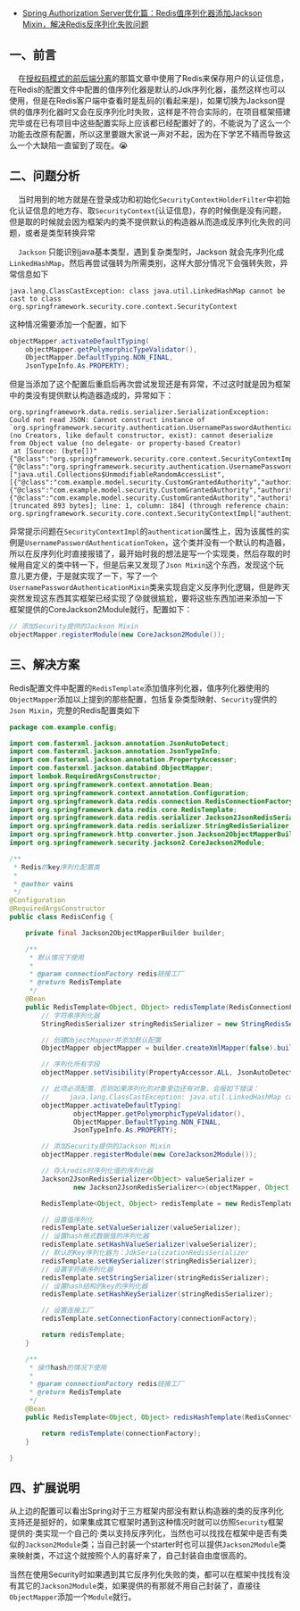 - [Spring Authorization Server优化篇：Redis值序列化器添加Jackson Mixin，解决Redis反序列化失败问题](https://juejin.cn/post/7281849496983076879)

## 一、前言
    在[授权码模式的前后端分离](https://juejin.cn/post/7254096495184134181)的那篇文章中使用了Redis来保存用户的认证信息，在Redis的配置文件中配置的值序列化器是默认的Jdk序列化器，虽然这样也可以使用，但是在Redis客户端中查看时是乱码的(看起来是)，如果切换为Jackson提供的值序列化器时又会在反序列化时失败，这样是不符合实际的，在项目框架搭建完毕或在已有项目中这些配置实际上应该都已经配置好了的，不能说为了这么一个功能去改原有配置，所以这里要跟大家说一声对不起，因为在下学艺不精而导致这么一个大缺陷一直留到了现在。😭

## 二、问题分析
    当时用到的地方就是在登录成功和初始化`SecurityContextHolderFilter`中初始化认证信息的地方存、取`SecurityContext`(认证信息)，存的时候倒是没有问题，但是取的时候就会因为框架内的类不提供默认的构造器从而造成反序列化失败的问题，或者是类型转换异常

    `Jackson` 只能识别java基本类型，遇到复杂类型时，Jackson 就会先序列化成 `LinkedHashMap`，然后再尝试强转为所需类别，这样大部分情况下会强转失败，异常信息如下
```shell
java.lang.ClassCastException: class java.util.LinkedHashMap cannot be cast to class org.springframework.security.core.context.SecurityContext
```

这种情况需要添加一个配置，如下
```java
objectMapper.activateDefaultTyping(  
    objectMapper.getPolymorphicTypeValidator(),  
    ObjectMapper.DefaultTyping.NON_FINAL,  
    JsonTypeInfo.As.PROPERTY);
```

但是当添加了这个配置后重启后再次尝试发现还是有异常，不过这时就是因为框架中的类没有提供默认构造器造成的，异常如下：
```shell
org.springframework.data.redis.serializer.SerializationException: Could not read JSON: Cannot construct instance of `org.springframework.security.authentication.UsernamePasswordAuthenticationToken` (no Creators, like default constructor, exist): cannot deserialize from Object value (no delegate- or property-based Creator)
 at [Source: (byte[])"{"@class":"org.springframework.security.core.context.SecurityContextImpl","authentication":{"@class":"org.springframework.security.authentication.UsernamePasswordAuthenticationToken","authorities":["java.util.Collections$UnmodifiableRandomAccessList",[{"@class":"com.example.model.security.CustomGrantedAuthority","authority":"system"},{"@class":"com.example.model.security.CustomGrantedAuthority","authority":"app"},{"@class":"com.example.model.security.CustomGrantedAuthority","authority":"web"}]],"[truncated 893 bytes]; line: 1, column: 184] (through reference chain: org.springframework.security.core.context.SecurityContextImpl["authentication"])
```

异常提示问题在`SecurityContextImpl`的`authentication`属性上，因为该属性的实例是`UsernamePasswordAuthenticationToken`，这个类并没有一个默认的构造器，所以在反序列化时直接报错了，最开始时我的想法是写一个实现类，然后存取的时候用自定义的类中转一下，但是后来又发现了`Json Mixin`这个东西，发现这个玩意儿更方便，于是就实现了一下，写了一个`UsernamePasswordAuthenticationMixin`类来实现自定义反序列化逻辑，但是昨天突然发现这东西其实框架已经实现了😰就很尴尬，要将这些东西加进来添加一下框架提供的CoreJackson2Module就行，配置如下：
```java
// 添加Security提供的Jackson Mixin  
objectMapper.registerModule(new CoreJackson2Module());
```

## 三、解决方案
Redis配置文件中配置的`RedisTemplate`添加值序列化器，值序列化器使用的`ObjectMapper`添加以上提到的那些配置，包括复杂类型映射、`Security`提供的`Json Mixin`，完整的Redis配置类如下
```java
package com.example.config;

import com.fasterxml.jackson.annotation.JsonAutoDetect;
import com.fasterxml.jackson.annotation.JsonTypeInfo;
import com.fasterxml.jackson.annotation.PropertyAccessor;
import com.fasterxml.jackson.databind.ObjectMapper;
import lombok.RequiredArgsConstructor;
import org.springframework.context.annotation.Bean;
import org.springframework.context.annotation.Configuration;
import org.springframework.data.redis.connection.RedisConnectionFactory;
import org.springframework.data.redis.core.RedisTemplate;
import org.springframework.data.redis.serializer.Jackson2JsonRedisSerializer;
import org.springframework.data.redis.serializer.StringRedisSerializer;
import org.springframework.http.converter.json.Jackson2ObjectMapperBuilder;
import org.springframework.security.jackson2.CoreJackson2Module;

/**
 * Redis的key序列化配置类
 *
 * @author vains
 */
@Configuration
@RequiredArgsConstructor
public class RedisConfig {

    private final Jackson2ObjectMapperBuilder builder;

    /**
     * 默认情况下使用
     *
     * @param connectionFactory redis链接工厂
     * @return RedisTemplate
     */
    @Bean
    public RedisTemplate<Object, Object> redisTemplate(RedisConnectionFactory connectionFactory) {
        // 字符串序列化器
        StringRedisSerializer stringRedisSerializer = new StringRedisSerializer();

        // 创建ObjectMapper并添加默认配置
        ObjectMapper objectMapper = builder.createXmlMapper(false).build();

        // 序列化所有字段
        objectMapper.setVisibility(PropertyAccessor.ALL, JsonAutoDetect.Visibility.ANY);

        // 此项必须配置，否则如果序列化的对象里边还有对象，会报如下错误：
        //     java.lang.ClassCastException: java.util.LinkedHashMap cannot be cast to XXX
        objectMapper.activateDefaultTyping(
                objectMapper.getPolymorphicTypeValidator(),
                ObjectMapper.DefaultTyping.NON_FINAL,
                JsonTypeInfo.As.PROPERTY);

        // 添加Security提供的Jackson Mixin
        objectMapper.registerModule(new CoreJackson2Module());

        // 存入redis时序列化值的序列化器
        Jackson2JsonRedisSerializer<Object> valueSerializer =
                new Jackson2JsonRedisSerializer<>(objectMapper, Object.class);

        RedisTemplate<Object, Object> redisTemplate = new RedisTemplate<>();

        // 设置值序列化
        redisTemplate.setValueSerializer(valueSerializer);
        // 设置hash格式数据值的序列化器
        redisTemplate.setHashValueSerializer(valueSerializer);
        // 默认的Key序列化器为：JdkSerializationRedisSerializer
        redisTemplate.setKeySerializer(stringRedisSerializer);
        // 设置字符串序列化器
        redisTemplate.setStringSerializer(stringRedisSerializer);
        // 设置hash结构的key的序列化器
        redisTemplate.setHashKeySerializer(stringRedisSerializer);

        // 设置连接工厂
        redisTemplate.setConnectionFactory(connectionFactory);

        return redisTemplate;
    }

    /**
     * 操作hash的情况下使用
     *
     * @param connectionFactory redis链接工厂
     * @return RedisTemplate
     */
    @Bean
    public RedisTemplate<Object, Object> redisHashTemplate(RedisConnectionFactory connectionFactory) {

        return redisTemplate(connectionFactory);
    }

}
```

## 四、扩展说明
从上边的配置可以看出Spring对于三方框架内部没有默认构造器的类的反序列化支持还是挺好的，如果集成其它框架时遇到这种情况时就可以仿照`Security`框架提供的·类实现一个自己的·类以支持反序列化，当然也可以找找在框架中是否有类似的`Jackson2Module`类；当自己封装一个starter时也可以提供`Jackson2Module`类来映射类，不过这个就按照个人的喜好来了，自己封装自由度很高的。

当然在使用Security时如果遇到其它反序列化失败的类，都可以在框架中找找有没有其它的`Jackson2Module`类，如果提供的有那就不用自己封装了，直接往`ObjectMapper`添加一个`Module`就行。
